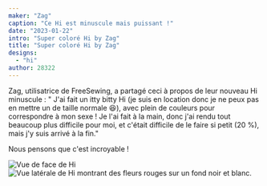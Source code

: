 ```yaml
---
maker: "Zag"
caption: "Ce Hi est minuscule mais puissant !"
date: "2023-01-22"
intro: "Super coloré Hi by Zag"
title: "Super coloré Hi by Zag"
designs:
  - "hi"
author: 28322
---
```


Zag, utilisatrice de FreeSewing, a partagé ceci à propos de leur nouveau Hi minuscule : " J'ai fait un itty bitty Hi (je suis en location donc je ne peux pas en mettre un de taille normale 😆), avec plein de couleurs pour correspondre à mon sexe ! Je l'ai fait à la main, donc j'ai rendu tout beaucoup plus difficile pour moi, et c'était difficile de le faire si petit (20 %), mais j'y suis arrivé à la fin."

Nous pensons que c'est incroyable !

![Vue de face de Hi](https://posts.freesewing.org/uploads/FS_Zag_Hi_2_d83840d09e.jpeg) ![Vue latérale de Hi montrant des fleurs rouges sur un fond noir et blanc.](https://posts.freesewing.org/uploads/FS_Zag_Hi_3_26590c1192.jpeg)


